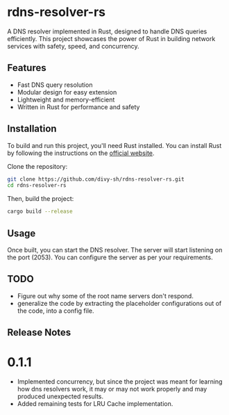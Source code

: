 # rdns-resolver-rs

A DNS resolver implemented in Rust, designed to handle DNS queries efficiently. This project showcases the power of Rust in building network services with safety, speed, and concurrency.

## Features
- Fast DNS query resolution
- Modular design for easy extension
- Lightweight and memory-efficient
- Written in Rust for performance and safety

## Installation

To build and run this project, you'll need Rust installed. You can install Rust by following the instructions on the [official website](https://www.rust-lang.org/).

Clone the repository:

```bash
git clone https://github.com/divy-sh/rdns-resolver-rs.git
cd rdns-resolver-rs
```

Then, build the project:
```bash
cargo build --release
```

## Usage

Once built, you can start the DNS resolver. The server will start listening on the port (2053). You can configure the server as per your requirements.

## TODO

- Figure out why some of the root name servers don't respond.
- generalize the code by extracting the placeholder configurations out of the code, into a config file.

## Release Notes

# 0.1.1

- Implemented concurrency, but since the project was meant for learning how dns resolvers work, it may or may not work properly and may produced unexpected results.
- Added remaining tests for LRU Cache implementation.